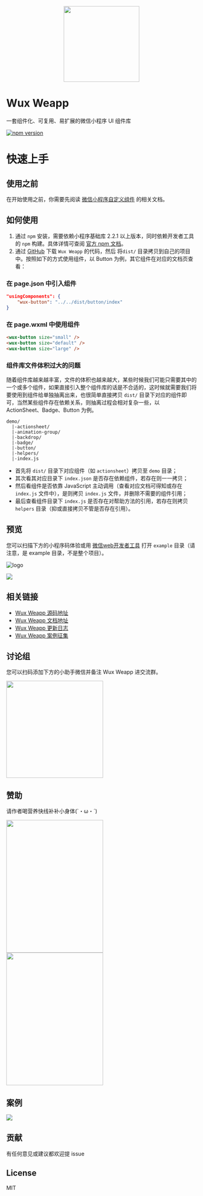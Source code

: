 <p align="center">
    <a href="https://wux-weapp.github.io/wux-weapp-docs/">
        <img width="200" src="./screenshots/logo.png">
    </a>
</p>

# Wux Weapp

一套组件化、可复用、易扩展的微信小程序 UI 组件库

[![npm version](https://img.shields.io/npm/v/wux-weapp.svg)](https://www.npmjs.org/package/wux-weapp)

# 快速上手

## 使用之前

在开始使用之前，你需要先阅读 [微信小程序自定义组件](https://developers.weixin.qq.com/miniprogram/dev/framework/custom-component/) 的相关文档。

## 如何使用

1. 通过 `npm` 安装，需要依赖小程序基础库 2.2.1 以上版本，同时依赖开发者工具的 `npm` 构建。具体详情可查阅 [官方 npm 文档](https://developers.weixin.qq.com/miniprogram/dev/devtools/npm.html)。
2. 通过 [GitHub](https://github.com/wux-weapp/wux-weapp/) 下载 `Wux Weapp` 的代码，然后 将`dist/` 目录拷贝到自己的项目中。按照如下的方式使用组件，以 Button 为例，其它组件在对应的文档页查看：

### 在 page.json 中引入组件

```json
"usingComponents": {
    "wux-button": "../../dist/button/index"
}
```

### 在 page.wxml 中使用组件

```html
<wux-button size="small" />
<wux-button size="default" />
<wux-button size="large" />
```

### 组件库文件体积过大的问题

随着组件库越来越丰富，文件的体积也越来越大，某些时候我们可能只需要其中的一个或多个组件，如果直接引入整个组件库的话是不合适的，这时候就需要我们将要使用到组件给单独抽离出来，也很简单直接拷贝 `dist/` 目录下对应的组件即可，当然某些组件存在依赖关系，则抽离过程会相对复杂一些，以 ActionSheet、Badge、Button 为例。

```
demo/
  |-actionsheet/
  |-animation-group/
  |-backdrop/
  |-badge/
  |-button/
  |-helpers/
  |-index.js
```

- 首先将 `dist/` 目录下对应组件（如 `actionsheet`）拷贝至 `demo` 目录；
- 其次看其对应目录下 `index.json` 是否存在依赖组件，若存在则一一拷贝；
- 然后看组件是否依靠 JavaScript 主动调用（查看对应文档可得知或存在 `index.js` 文件中），是则拷贝 `index.js` 文件，并删除不需要的组件引用；
- 最后查看组件目录下 `index.js` 是否存在对帮助方法的引用，若存在则拷贝 `helpers` 目录（抑或直接拷贝不管是否存在引用）。

## 预览

您可以扫描下方的小程序码体验或用 [微信web开发者工具](https://mp.weixin.qq.com/debug/wxadoc/dev/devtools/download.html) 打开 `example` 目录（请注意，是 example 目录，不是整个项目）。

![logo](./screenshots/qrcode.jpg)

<img src="./screenshots/screenshorts-01.png" style="display:inline;">

## 相关链接

- [Wux Weapp 源码地址](https://github.com/wux-weapp/wux-weapp/)
- [Wux Weapp 文档地址](https://wux-weapp.github.io/wux-weapp-docs/)
- [Wux Weapp 更新日志](https://wux-weapp.github.io/wux-weapp-docs/#/changelog)
- [Wux Weapp 案例征集](https://github.com/wux-weapp/wux-weapp/issues/123)

## 讨论组

您可以扫码添加下方的小助手微信并备注 Wux Weapp 进交流群。

<img src="http://cdn.skyvow.cn/wechat.png" width="256" style="display:inline;">

## 赞助

请作者喝营养快线补补小身体(`・ω・´)

<p>
  <img src="http://cdn.skyvow.cn/alipay.jpg" width="256" height="350" style="display:inline;">
  <img src="http://cdn.skyvow.cn/wxpay.jpg" width="256" height="350" style="display:inline;">
</p>

## 案例

<img src="http://cdn.skyvow.cn/cases.png" style="display:inline;">

## 贡献

有任何意见或建议都欢迎提 issue

## License

MIT
